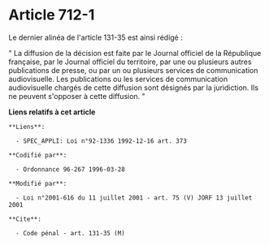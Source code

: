 # Article 712-1

Le dernier alinéa de l'article 131-35 est ainsi rédigé :

" La diffusion de la décision est faite par le Journal officiel de la République française, par le Journal officiel du
territoire, par une ou plusieurs autres publications de presse, ou par un ou plusieurs services de communication
audiovisuelle. Les publications ou les services de communication audiovisuelle chargés de cette diffusion sont désignés par
la juridiction. Ils ne peuvent s'opposer à cette diffusion. "

**Liens relatifs à cet article**

	**Liens**:

	  - SPEC_APPLI: Loi n°92-1336 1992-12-16 art. 373

	**Codifié par**:

	  - Ordonnance 96-267 1996-03-28

	**Modifié par**:

	  - Loi n°2001-616 du 11 juillet 2001 - art. 75 (V) JORF 13 juillet 2001

	**Cite**:

	  - Code pénal - art. 131-35 (M)
